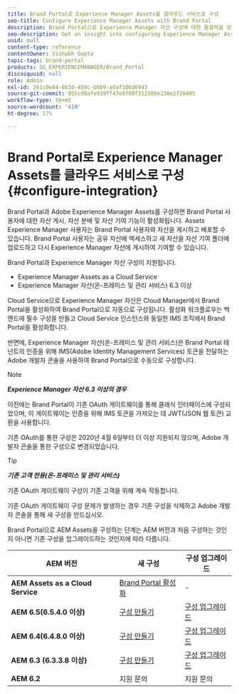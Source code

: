 ```yaml
---
title: Brand Portal로 Experience Manager Assets를 클라우드 서비스로 구성
seo-title: Configure Experience Manager Assets with Brand Portal
description: Brand Portal으로 Experience Manager 자산 구성에 대한 통찰력을 얻을 수 있습니다.
seo-description: Get an insight into configuring Experience Manager Assets with Brand Portal.
uuid: null
content-type: reference
contentOwner: Vishabh Gupta
topic-tags: brand-portal
products: SG_EXPERIENCEMANAGER/Brand_Portal
discoiquuid: null
role: Admin
exl-id: 261c0e84-6b3d-459c-b6b9-a9af106d6943
source-git-commit: 955cd8afe939ff47e9f08f312505e230e2f38495
workflow-type: tm+mt
source-wordcount: '419'
ht-degree: 17%

---
```


# Brand Portal로 Experience Manager Assets를 클라우드 서비스로 구성 {#configure-integration}

Brand Portal과 Adobe Experience Manager Assets를 구성하면 Brand Portal 사용자에 대한 자산 게시, 자산 분배 및 자산 기여 기능이 활성화됩니다. Assets Experience Manager 사용자는 Brand Portal 사용자와 자산을 게시하고 배포할 수 있습니다. Brand Portal 사용자는 공유 자산에 액세스하고 새 자산을 자산 기여 폴더에 업로드하고 다시 Experience Manager 자산에 게시하여 기여할 수 있습니다.

Brand Portal과 Experience Manager 자산 구성이 지원됩니다.

* Experience Manager Assets as a Cloud Service
* Experience Manager 자산(온-프레미스 및 관리 서비스) 6.3 이상

Cloud Service으로 Experience Manager 자산은 Cloud Manager에서 Brand Portal을 활성화하여 Brand Portal으로 자동으로 구성됩니다. 활성화 워크플로우는 백엔드에 필수 구성을 만들고 Cloud Service 인스턴스와 동일한 IMS 조직에서 Brand Portal을 활성화합니다.

반면에, Experience Manager 자산(온-프레미스 및 관리 서비스)은 Brand Portal 테넌트의 인증을 위해 IMS(Adobe Identity Management Services) 토큰을 전달하는 Adobe 개발자 콘솔을 사용하여 Brand Portal으로 수동으로 구성합니다.

>[!NOTE]
>
>***Experience Manager 자산 6.3 이상의 경우***
>
>이전에는 Brand Portal이 기존 OAuth 게이트웨이를 통해 클래식 인터페이스에 구성되었으며, 이 게이트웨이는 인증을 위해 IMS 토큰을 가져오는 데 JWT(JSON 웹 토큰) 교환을 사용합니다.
>
>기존 OAuth를 통한 구성은 2020년 4월 6일부터 더 이상 지원되지 않으며, Adobe 개발자 콘솔을 통한 구성으로 변경되었습니다.


>[!TIP]
>
>***기존 고객 전용(온-프레미스 및 관리 서비스)***
>
>기존 OAuth 게이트웨이 구성이 기존 고객을 위해 계속 작동합니다.
>
>기존 OAuth 게이트웨이 구성 문제가 발생하는 경우 기존 구성을 삭제하고 Adobe 개발자 콘솔을 통해 새 구성을 만드십시오.

Brand Portal으로 AEM Assets을 구성하는 단계는 AEM 버전과 처음 구성하는 것인지 아니면 기존 구성을 업그레이드하는 것인지에 따라 다릅니다.

| **AEM 버전** | **새 구성** | **구성 업그레이드** |
|---|---|---|
| **AEM Assets as a Cloud Service** | [Brand Portal 활성화](https://experienceleague.adobe.com/docs/experience-manager-cloud-service/assets/brand-portal/configure-aem-assets-with-brand-portal.html) | - |
| **AEM 6.5(6.5.4.0 이상)** | [구성 만들기](https://experienceleague.adobe.com/docs/experience-manager-65/assets/brandportal/configure-aem-assets-with-brand-portal.html) | [구성 업그레이드](https://experienceleague.adobe.com/docs/experience-manager-65/assets/brandportal/configure-aem-assets-with-brand-portal.html#upgrade-integration-65) |
| **AEM 6.4(6.4.8.0 이상)** | [구성 만들기](https://experienceleague.adobe.com/docs/experience-manager-64/assets/brandportal/configure-aem-assets-with-brand-portal.html) | [구성 업그레이드](https://experienceleague.adobe.com/docs/experience-manager-64/assets/brandportal/configure-aem-assets-with-brand-portal.html#upgrade-integration-64) |
| **AEM 6.3 (6.3.3.8 이상)** | [구성 만들기](https://helpx.adobe.com/kr/experience-manager/6-3/assets/using/brand-portal-configuring-integration.html) | [구성 업그레이드](https://helpx.adobe.com/kr/experience-manager/6-3/assets/using/brand-portal-configuring-integration.html#Upgradeconfiguration) |
| **AEM 6.2** | 지원 문의 | 지원 문의 |
